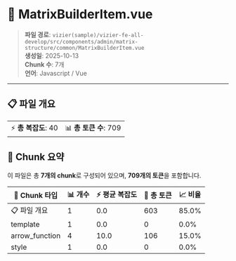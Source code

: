 # 📄 MatrixBuilderItem.vue

> **파일 경로**: `vizier(sample)/vizier-fe-all-develop/src/components/admin/matrix-structure/common/MatrixBuilderItem.vue`  
> **생성일**: 2025-10-13  
> **Chunk 수**: 7개  
> **언어**: Javascript / Vue
---





## 📋 파일 개요

| | |
|--|--|
| ⚡ **총 복잡도**: 40 | 📊 **총 토큰 수**: 709 |






## 🧩 Chunk 요약

이 파일은 총 **7개의 chunk**로 구성되어 있으며, **709개의 토큰**을 포함합니다.

| 🧩 Chunk 타입 | 📊 개수 | ⚡ 평균 복잡도 | 📝 총 토큰 | 📈 비율 |
|---------------|--------|-------------|----------|--------|
| 📋 파일 개요 | 1 | 0.0 | 603 | 85.0% |
| template | 1 | 0.0 | 0 | 0.0% |
| arrow_function | 4 | 10.0 | 106 | 15.0% |
| style | 1 | 0.0 | 0 | 0.0% |

